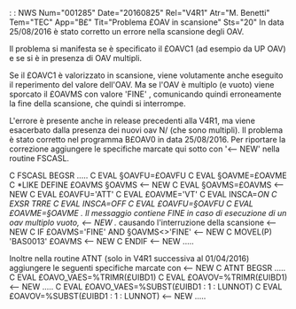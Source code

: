  :  : NWS Num="001285" Date="20160825" Rel="V4R1" Atr="M. Benetti" Tem="TEC" App="B£" Tit="Problema £OAV in scansione" Sts="20"
In data 25/08/2016 è stato corretto un errore nella scansione degli OAV.

Il problema si manifesta se è specificato il £OAVC1 (ad esempio da UP OAV) e se si è in presenza di OAV multipli.

Se il £OAVC1 è valorizzato in scansione, viene volutamente anche eseguito il reperimento del valore
dell'OAV.
Ma se l'OAV è multiplo (e vuoto) viene sporcato il £OAVMS con valore 'FINE' , comunicando quindi erroneamente la fine della scansione, che quindi si interrompe.

L'errore è presente anche in release precedenti alla V4R1, ma viene esacerbato dalla presenza dei nuovi oav N/ (che sono multipli).
Il problema è stato corretto nel programma B£OAV0 in data 25/08/2016.
Per riportare la correzione aggiungere le specifiche marcate qui sotto con '<-- NEW' nella routine
FSCASL.

C     FSCASL        BEGSR
.....
C                   EVAL      §OAVFU=£OAVFU
C                   EVAL      §OAVME=£OAVME
C     *LIKE         DEFINE    £OAVMS        §OAVMS                            <-- NEW
C                   EVAL      §OAVMS=£OAVMS                                   <-- NEW
C                   EVAL      £OAVFU='ATT'
C                   EVAL      £OAVME='VT'
C                   EVAL      INSCA=*ON
C                   EXSR      TRRE
C                   EVAL      INSCA=*OFF
C                   EVAL      £OAVFU=§OAVFU
C                   EVAL      £OAVME=§OAVME
.* Il messaggio contiene FINE in caso di esecuzione di un oav multiplo vuoto, <-- NEW .* causando l'interruzione della scansione                                    <-- NEW C                   IF        £OAVMS='FINE' AND §OAVMS<>'FINE'                <-- NEW
C                   MOVEL(P)  'BAS0013'     £OAVMS                            <-- NEW
C                   ENDIF                                                     <-- NEW
.....

Inoltre nella routine ATNT (solo in V4R1 successiva al 01/04/2016) aggiungere le seguenti specifiche
marcate con <-- NEW
C     ATNT          BEGSR
.....
C                   EVAL      £OAVO_VAES=%TRIMR(£UIBD1)
C                   EVAL      £OAVOV=%TRIMR(£UIBD1)                           <-- NEW
.....
C                   EVAL      £OAVO_VAES=%SUBST(£UIBD1 : 1 : LUNNOT)
C                   EVAL      £OAVOV=%SUBST(£UIBD1 : 1 : LUNNOT)                  <-- NEW
.....
